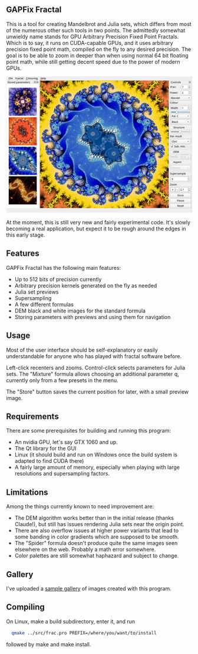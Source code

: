 ## GAPFix Fractal

This is a tool for creating Mandelbrot and Julia sets, which differs from
most of the numerous other such tools in two points. The admittedly somewhat
unwieldy name stands for GPU Arbitrary Precision Fixed Point Fractals.
Which is to say, it runs on CUDA-capable GPUs, and it uses arbitrary
precision fixed point math, compiled on the fly to any desired precision.
The goal is to be able to zoom in deeper than when using normal 64 bit
floating point math, while still getting decent speed due to the power of
modern GPUs.

![screenshot](screens/screenshot.png)

At the moment, this is still very new and fairly experimental code. It's
slowly becoming a real application, but expect it to be rough around the
edges in this early stage.

## Features

GAPFix Fractal has the following main features:
- Up to 512 bits of precision currently
- Arbitrary precision kernels generated on the fly as needed
- Julia set previews
- Supersampling
- A few different formulas
- DEM black and white images for the standard formula
- Storing parameters with previews and using them for navigation

## Usage

Most of the user interface should be self-explanatory or easily
understandable for anyone who has played with fractal software before.

Left-click recenters and zooms. Control-click selects parameters for
Julia sets. The "Mixture" formula allows choosing an additional
parameter q, currently only from a few presets in the menu.

The "Store" button saves the current position for later, with a small
preview image.

## Requirements

There are some prerequisites for building and running this program:
- An nvidia GPU, let's say GTX 1060 and up.
- The Qt library for the GUI
- Linux (it should build and run on Windows once the build system is
  adapted to find CUDA there)
- A fairly large amount of memory, especially when playing with large
  resolutions and supersampling factors.

## Limitations

Among the things currently known to need improvement are:
- The DEM algorithm works better than in the initial release (thanks Claude!),
  but still has issues rendering Julia sets near the origin point.
- There are also overflow issues at higher power variants that lead
  to some banding in color gradients which are supposed to be smooth.
- The "Spider" formula doesn't produce quite the same images seen
  elsewhere on the web. Probably a math error somewhere.
- Color palettes are still somewhat haphazard and subject to change.

## Gallery

I've uploaded a [sample gallery](https://photos.app.goo.gl/fFZyEvVNFHzDMaFu5)
of images created with this program.

## Compiling

On Linux, make a build subdirectory, enter it, and run
```sh
  qmake ../src/frac.pro PREFIX=/where/you/want/to/install
```
followed by make and make install.
